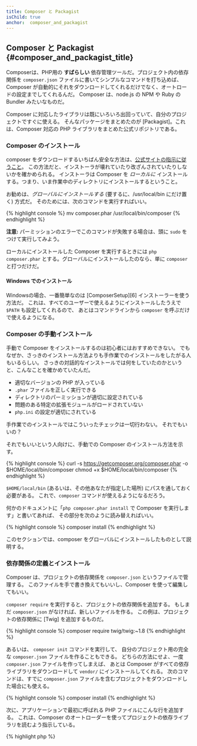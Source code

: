 ```yaml
---
title: Composer と Packagist
isChild: true
anchor:  composer_and_packagist
---
```


## Composer と Packagist {#composer_and_packagist_title}

Composerは、PHP用の **すばらしい** 依存管理ツールだ。プロジェクト内の依存関係を
`composer.json` ファイルに書いてシンプルなコマンドを打ち込めば、
Composer が自動的にそれをダウンロードしてくれるだけでなく、オートロードの設定までしてくれるんだ。
Composer は、node.js の NPM や Ruby の Bundler みたいなものだ。

Composer に対応したライブラリは既にいろいろ出回っていて、自分のプロジェクトですぐに使える。
そんなパッケージをまとめたのが [Packagist]。これは、Composer 対応の PHP ライブラリをまとめた公式リポジトリである。

### Composer のインストール

composer をダウンロードするいちばん安全な方法は、[公式サイトの指示に従うこと](https://getcomposer.org/download/)。
この方法だと、インストーラが壊れていたり改ざんされていたりしないかを確かめられる。
インストーラは Composer を *ローカルに* インストールする。つまり、いま作業中のディレクトリにインストールするということ。

お勧めは、*グローバルにインストールする* (要するに、/usr/local/bin にだけ置く) 方式だ。
そのためには、次のコマンドを実行すればいい。

{% highlight console %}
mv composer.phar /usr/local/bin/composer
{% endhighlight %}

**注意:** パーミッションのエラーでこのコマンドが失敗する場合は、頭に `sudo` をつけて実行してみよう。

ローカルにインストールした Composer を実行するときには `php composer.phar`
とする。グローバルにインストールしたのなら、単に `composer` と打つだけだ。

#### Windows でのインストール

Windowsの場合、一番簡単なのは [ComposerSetup][6] インストーラーを使う方法だ。
これは、すべてのユーザーで使えるようにインストールしたうえで `$PATH` も設定してくれるので、
あとはコマンドラインから `composer` を呼ぶだけで使えるようになる。

### Composer の手動インストール

手動で Composer をインストールするのは初心者にはおすすめできない。
でもなぜか、さっきのインストール方法よりも手作業でのインストールをしたがる人もいるらしい。
さっきの対話的なインストールでは何をしていたのかというと、こんなことを確かめていたんだ。

- 適切なバージョンの PHP が入っている
- `.phar` ファイルを正しく実行できる
- ディレクトリのパーミッションが適切に設定されている
- 問題のある特定の拡張モジュールがロードされていない
- `php.ini` の設定が適切にされている

手作業でのインストールではこういったチェックは一切行わない。
それでもいいの？

それでもいいという人向けに、手動での Composer のインストール方法を示す。

{% highlight console %}
curl -s https://getcomposer.org/composer.phar -o $HOME/local/bin/composer
chmod +x $HOME/local/bin/composer
{% endhighlight %}

`$HOME/local/bin` (あるいは、その他あなたが指定した場所) にパスを通しておく必要がある。
これで、`composer` コマンドが使えるようになるだろう。

何かのドキュメントに「`php composer.phar install` で Composer を実行します」と書いてあれば、
その部分を次のように読み替えればいい。

{% highlight console %}
composer install
{% endhighlight %}
    
このセクションでは、composer をグローバルにインストールしたものとして説明する。

### 依存関係の定義とインストール

Composer は、プロジェクトの依存関係を `composer.json` というファイルで管理する。
このファイルを手で書き換えてもいいし、Composer を使って編集してもいい。

`composer require` を実行すると、プロジェクトの依存関係を追加する。
もしまだ `composer.json` がなければ、新しいファイルを作る。
この例は、プロジェクトの依存関係に [Twig] を追加するものだ。

{% highlight console %}
composer require twig/twig:~1.8
{% endhighlight %}

あるいは、 `composer init` コマンドを実行して、
自分のプロジェクト用の完全な `composer.json` ファイルを作ることもできる。
どちらの方法にせよ、一度 `composer.json` ファイルを作ってしまえば、
あとは Composer がすべての依存ライブラリをダウンロードして `vendor/` にインストールしてくれる。
次のコマンドは、すでに `composer.json` ファイルを含むプロジェクトをダウンロードした場合にも使える。

{% highlight console %}
composer install
{% endhighlight %}

次に、アプリケーションで最初に呼ばれる PHP ファイルにこんな行を追加する。
これは、Composer のオートローダーを使ってプロジェクトの依存ライブラリを読むよう指示している。

{% highlight php %}
<?php
require 'vendor/autoload.php';
{% endhighlight %}

これで、依存ライブラリが使えるようになった。実際に使う場面で、必要に応じて読み込まれる。

### 依存関係の更新

<<<<<<< HEAD
Composer は `composer.lock` というファイルを作る。
これは、最初に `composer install`
を実行したときにダウンロードした、各パッケージの正確なバージョンを記録しておくものだ。
他の開発者とプロジェクトを共有するときに `composer.lock` も一緒に配布しておくと、
他の人が `composer install` を実行したときにもまったく同じバージョンがインストールされるようになる。
依存関係を更新するには、 `composer update` を実行しよう。
デプロイのときには `composer update` を使ってはいけない。必ず `composer install` を使うこと。
そうしないと、開発環境と運用環境で違うバージョンのパッケージを使ってしまうことになる。

これは、バージョンの要件を柔軟に定義できるので便利だ。
たとえば、バージョンに `~1.8` と書いた場合は「`1.8.0` 以降のバージョン。ただし `2.0.x-dev` は含まない」と指定したことになる。
ワイルドカード `*` を使って `1.8.*` のように指定してもいい。
これで、Composer で `php composer.phar update` を実行したときに、
定義した制約の範囲での最新版に依存ライブラリを更新してくれる。

### 更新通知

新バージョンのリリースの通知を受け取りたければ [VersionEye] にサインアップするといい。
このサービスは、自分の GitHub アカウントや BitBucket アカウントにある
`composer.json` の内容を監視して、パッケージの新しいリリースがあればメールで教えてくれるものだ。

### 依存ライブラリのセキュリティ問題のチェック

[Security Advisories Checker] は、Webサービスとコマンドラインツールとして提供されている。
`composer.lock` ファイルを調べて、もし依存関係に更新が必要なら教えてくれるものだ。

### Composerでのグローバルな依存関係の扱い

Composer は、グローバルな依存関係やそのバイナリを扱うこともできる。
使いかたはとても簡単で、単にコマンドの前に `global` をつけるだけでいい。
たとえば、PHPUnit をグローバルに使えるようインストールしたければ、こんなコマンドを実行する。

{% highlight console %}
composer global require phpunit/phpunit
{% endhighlight %}

このコマンドは、 `~/.composer` ディレクトリを作って、グローバルな依存関係をそこに置く。
インストールされたパッケージのバイナリを全体で使えるようにするには、 `~/.composer/vendor/bin`
ディレクトリを環境変数 `$PATH` に追加すればいい。

* [Composerとは]

[Packagist]: http://packagist.org/
[Twig]: http://twig.sensiolabs.org
[VersionEye]: https://www.versioneye.com/
[Security Advisories Checker]: https://security.sensiolabs.org/
[Composerとは]: http://getcomposer.org/doc/00-intro.md
[ComposerSetup]: https://getcomposer.org/Composer-Setup.exe
